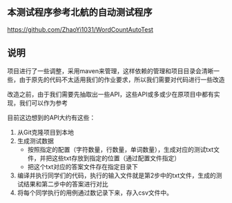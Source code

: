 ## 本测试程序参考北航的自动测试程序

https://github.com/ZhaoYi1031/WordCountAutoTest

## 说明

项目进行了一些调整，采用maven来管理，这样依赖的管理和项目目录会清晰一些，由于原先的代码不太适用我们的作业要求，所以我们需要对代码进行一些改造

改造之前，由于我们需要先抽取出一些API，这些API或多或少在原项目中都有实现，我们可以作为参考

目前这边想到的API大约有这些：

1. 从Git克隆项目到本地
2. 生成测试数据
    - 按照指定的配置（字符数量，行数量，单词数量），生成对应的测试txt文件，并把这些txt存放到指定的位置（通过配置文件指定）
    - 把这个txt对应的答案文件存在指定目录下
3. 编译并执行同学们的代码，执行的输入文件就是第2步中的txt文件，生成的测试结果和第二步中的答案进行对比
4. 将每个同学执行的用例通过数记录下来，存入csv文件中。
